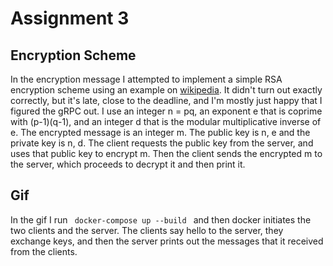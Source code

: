 # Assignment 3

## Encryption Scheme

In the encryption message I attempted to implement a simple RSA encryption scheme using an example on [wikipedia](https://en.wikipedia.org/wiki/RSA_(cryptosystem)). It didn't turn out exactly correctly, but it's late, close to the deadline, and I'm mostly just happy that I figured the gRPC out. I use an integer n = pq, an exponent e that is coprime with (p-1)(q-1), and an integer d that is the modular multiplicative inverse of e. The encrypted message is an integer m. The public key is n, e and the private key is n, d. The client requests the public key from the server, and uses that public key to encrypt m. Then the client sends the encrypted m to the server, which proceeds to decrypt it and then print it. 

## Gif

In the gif I run <code> docker-compose up --build </code> and then docker initiates the two clients and the server. The clients say hello to the server, they exchange keys, and then the server prints out the messages that it received from the clients.


